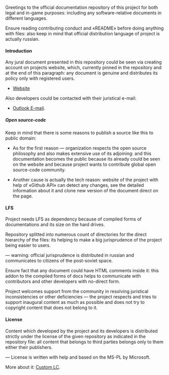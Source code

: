 Greetings to the official documentation repository of this project for both legal and in-game purposes: including any software-relative documents in different languages.

Ensure reading contributing conduct and «README» before doing anything with files: also keep in mind that official distribution language of project is actually russian.

#### Introduction

Any jural document presented in this repository could be seen via creating account on projects website, which, currently pinned in the repository and at the end of this paragraph: any document is genuine and distributes its policy only with registered users.

- [Website](https://deltamine.ru)

Also developers could be contacted with their juristical e-mail:

- <a href= "mailto: jr.deltamine@outlook.com">Outlook E-mail</a>.

##### Open source-code

Keep in mind that there is some reasons to publish a source like this to public domain:

- As for the first reason — organization respects the open source philosophy and also makes extensive use of its adjoining: and this documentation becomes the public because its already could be seen on the website and because project wants to contribute global open source-code community.

- Another cause is actually the tech reason: website of the project with help of «Github API» can detect any changes, see the detailed information about it and clone new version of the document direct on the page.

#### LFS

Project needs LFS as dependency because of compiled forms of documentations and its size on the hard drives.

Repository splitted into numerous count of directories for the direct hierarchy of the files: its helping to make a big jurisprudence of the project being easier to users.

— warning: official jurisprudence is distributed in russian and communicates to citizens of the post-soviet space.

Ensure fact that any document could have HTML comments inside it: this addon to the compiled forms of docs helps to communicate with contributors and other developers with no-direct form.

Project welcomes support from the community in resolving juristical inconsistencies or other deficiencies — the project respects and tries to support inaugural content as much as possible and does not try to copyright content that does not belong to it.

#### License

Content which developed by the project and its developers is distributed strictly under the license of the given repository as indicated in the repository file: all content that belongs to third parties belongs only to them either their publishers.

— License is written with help and based on the MS-PL by Microsoft.

More about it: [Custom LC](LICENSE.md).